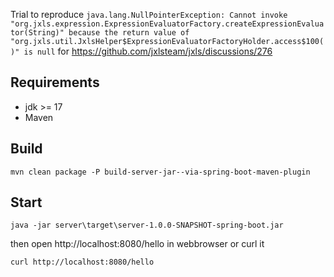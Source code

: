 Trial to reproduce `java.lang.NullPointerException: Cannot invoke "org.jxls.expression.ExpressionEvaluatorFactory.createExpressionEvaluator(String)" because the return value of "org.jxls.util.JxlsHelper$ExpressionEvaluatorFactoryHolder.access$100()" is null`
for https://github.com/jxlsteam/jxls/discussions/276


## Requirements

- jdk >= 17
- Maven


## Build

```
mvn clean package -P build-server-jar--via-spring-boot-maven-plugin
```

## Start

```
java -jar server\target\server-1.0.0-SNAPSHOT-spring-boot.jar
```

then open http://localhost:8080/hello in webbrowser
or curl it

```
curl http://localhost:8080/hello
```

